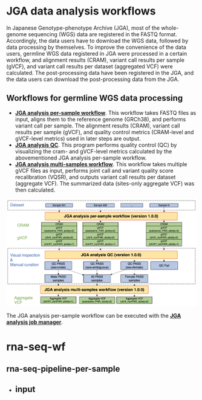 # JGA data analysis workflows

In Japanese Genotype-phenotype Archive (JGA), most of the whole-genome sequencing (WGS) data are registered in the FASTQ format. Accordingly, the data users have to download the WGS data, followed by data processing by themselves. To improve the convenience of the data users, germline WGS data registered in JGA were processed in a certain workflow, and alignment results (CRAM), variant call results per sample (gVCF), and variant call results per dataset (aggregated VCF) were calculated. The post-processing data have been registered in the JGA, and the data users can download the post-processing data from the JGA. 

## Workflows for germline WGS data processing
- **[JGA analysis per-sample workflow](./per-sample/)**. This workflow takes FASTQ files as input, aligns them to the reference genome (GRCh38), and performs variant call per sample. The alignment results (CRAM), variant call results per sample (gVCF), and quality control metrics (CRAM-level and gVCF-level metrics) used in later steps are output.
- **[JGA analysis QC](https://github.com/ddbj/jga-analysis-qc/tree/81386b79ad406b1084b12f399324a099283a79a4)**. This program performs quality control (QC) by visualizing the cram- and gVCF-level metrics calculated by the abovementioned JGA analysis per-sample workflow. 
- **[JGA analysis multi-samples workflow](./multi-samples/)**. This workflow takes multiple gVCF files as input, performs joint call and variant quality score recalibration (VQSR), and outputs variant call results per dataset (aggregate VCF). The summarized data (sites-only aggregate VCF) was then calculated. 

![JGA germline WGS workflow](./JGA-germline-WGS-workflow.png)

The JGA analysis per-sample workflow can be executed with the **[JGA analysis job manager](./jga-analysis-jobmanager/)**. 


# rna-seq-wf
## rna-seq-pipeline-per-sample
- input
  -